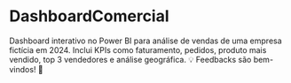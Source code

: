 # DashboardComercial
Dashboard interativo no Power BI para análise de vendas de uma empresa fictícia em 2024. Inclui KPIs como faturamento, pedidos, produto mais vendido, top 3 vendedores e análise geográfica.   💡 Feedbacks são bem-vindos! 🚀
